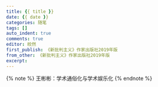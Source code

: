 ```yaml
---
title: {{ title }}
date: {{ date }}
categories: 随笔
tags: []
auto_indent: true
comments: true
editor: 皎然
first_publish: 《新批判主义》作家出版社2019年版
from_other: 《新批判主义》作家出版社2019年版
excerpt:
---
```

{% note %}
王彬彬：学术通俗化与学术娱乐化
{% endnote %}
